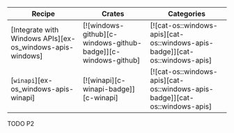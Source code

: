 | Recipe | Crates | Categories |
|--------|--------|------------|
| [Integrate with Windows APIs][ex-os_windows-apis-windows] | [![windows-github][c-windows-github-badge]][c-windows-github] | [![cat-os::windows-apis][cat-os::windows-apis-badge]][cat-os::windows-apis] |
| [`winapi`][ex-os_windows-apis-winapi] | [![winapi][c-winapi-badge]][c-winapi] | [![cat-os::windows-apis][cat-os::windows-apis-badge]][cat-os::windows-apis]  |

<div class="hidden">
TODO P2
</div>
